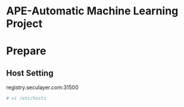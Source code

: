 # APE-Automatic Machine Learning Project

# Prepare
## Host Setting
registry.seculayer.com:31500
    
```bash
# vi /etc/hosts
```